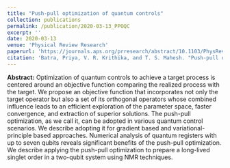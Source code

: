 ```yaml
---
title: "Push-pull optimization of quantum controls"
collection: publications
permalink: /publication/2020-03-13_PPOQC
excerpt: ''
date: 2020-03-13
venue: 'Physical Review Research'
paperurl: 'https://journals.aps.org/prresearch/abstract/10.1103/PhysRevResearch.2.013314'
citation: 'Batra, Priya, V. R. Krithika, and T. S. Mahesh. "Push-pull optimization of quantum controls." Physical Review Research 2.1 (2020): 013314.'
---
```


**Abstract:** Optimization of quantum controls to achieve a target process is centered around an objective function comparing the realized process with the target. We propose an objective function that incorporates not only the target operator but also a set of its orthogonal operators whose combined influence leads to an efficient exploration of the parameter space, faster convergence, and extraction of superior solutions. The push-pull optimization, as we call it, can be adopted in various quantum control scenarios. We describe adopting it for gradient based and variational-principle based approaches. Numerical analysis of quantum registers with up to seven qubits reveals significant benefits of the push-pull optimization. We describe applying the push-pull optimization to prepare a long-lived singlet order in a two-qubit system using NMR techniques.




